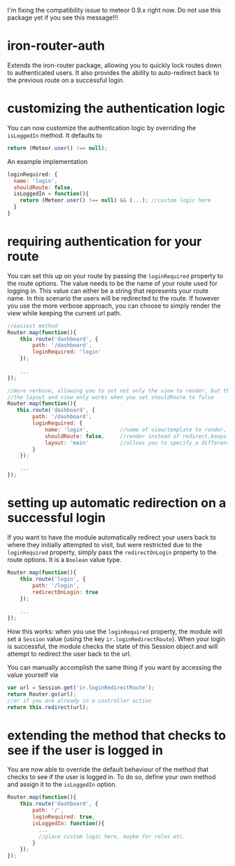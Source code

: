 I'm fixing the compatibility issue to meteor 0.9.x right now.
Do not use this package yet if you see this message!!!


iron-router-auth
================

Extends the iron-router package, allowing you to quickly lock routes down to authenticated users. It also provides the ability to auto-redirect back to the previous route on a successful login.

customizing the authentication logic
====================================

You can now customize the authentication logic by overriding the `isLoggedIn` method. It defaults to

```js
return (Meteor.user() !== null);
```

An example implementation

```js
loginRequired: {
  name: 'login',
  shouldRoute: false,
  isLoggedIn = function(){
    return (Meteor.user() !== null) && (...); //custom logic here
  }
}
```

requiring authentication for your route
=======================================

You can set this up on your route by passing the `loginRequired` property to the route options. The value needs to be the name of your route used for logging in. This value can either be a string that represents your route name. In this scenario the users will be redirected to the route. If however you use the more verbose approach, you can choose to simply render the view while keeping the current url path.

```js
//easiest method
Router.map(function(){
    this.route('dashboard', {
        path: '/dashboard',
        loginRequired: 'login'
    });
    
    ...
});

//more verbose, allowing you to set not only the view to render, but the layout if you need to switch it
//the layout and view only works when you set shouldRoute to false
Router.map(function(){
   this.route('dashboard', {
        path: '/dashboard',
        loginRequired: {
            name: 'login',          //name of view/template to render, aka route.template
            shouldRoute: false,     //render instead of redirect,keeps your url intact (defaults to true)
            layout: 'main'          //allows you to specify a different layout, in case your auth vs anonymous pages use different layouts
        }
    });

    ...
});
```

setting up automatic redirection on a successful login
======================================================

If you want to have the module automatically redirect your users back to where they initially attempted to visit, but were restricted due to the `loginRequired` property, simply
pass the `redirectOnLogin` property to the route options. It is a `Boolean` value type.

```js
Router.map(function(){
    this.route('login', {
        path: '/login',
        redirectOnLogin: true
    });
    
    ...
});
```

How this works: when you use the `loginRequired` property, the module will set a `Session` value (using the key `ir.loginRedirectRoute`). When your login is successful, the module checks the state of this Session object and will attempt to redirect the user back to the url. 

You can manually accomplish the same thing if you want by accessing the value yourself via 

```js
var url = Session.get('ir.loginRedirectRoute');
return Router.go(url);
//or if you are already in a controller action
return this.redirect(url);
```

extending the method that checks to see if the user is logged in
================================================================

You are now able to override the default behaviour of the method that checks to see if the user is logged in. To do so, define your own method and assign it to the `isLoggedIn` option. 

```js
Router.map(function(){
    this.route('dashboard', {
        path: '/',
        loginRequired: true,
        isLoggedIn: function(){
          ...
          //place custom logic here, maybe for roles etc. 
        }
    });
});
```
